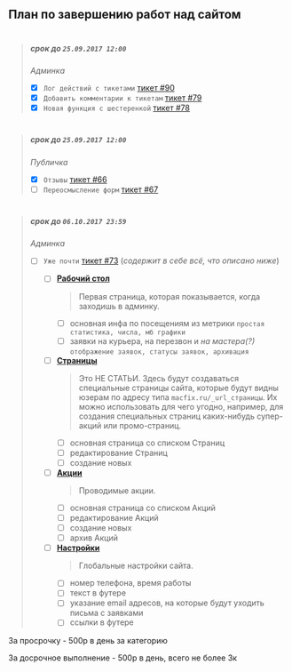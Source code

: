 ## План по завершению работ над сайтом
#

> ##### срок до `25.09.2017 12:00`
> _Админка_
> - [x]  `Лог действий с тикетами` [тикет #90](https://macfix.ru/admin/bugtracker/ticket/90)
> - [x]  `Добавить комментарии к тикетам` [тикет #79](https://macfix.ru/admin/bugtracker/ticket/79)
> - [x]  `Новая функция с шестеренкой` [тикет #78](https://macfix.ru/admin/bugtracker/ticket/78)
#
> ##### срок до `25.09.2017 12:00`
> _Публичка_
> - [x]  `Отзывы` [тикет #66](https://macfix.ru/admin/bugtracker/ticket/66)
> - [ ]  `Переосмысление форм` [тикет #67](https://macfix.ru/admin/bugtracker/ticket/67)
#
> ##### срок до `06.10.2017 23:59`
> _Админка_
> - [ ]  `Уже почти` [тикет #73](https://macfix.ru/admin/bugtracker/ticket/73) (_содержит в себе всё, что описано ниже_)
> 
>     - [ ] **[Рабочий стол](https://macfix.ru/admin)**
>         > Первая страница, которая показывается, когда заходишь в админку.
>         - [ ] основная инфа по посещениям из метрики `простая статистика, числа, мб графики`
>         - [ ] заявки на курьера, на перезвон и *на мастера(?)* `отображение заявок, статусы заявок, архивация`
> 
>     - [ ] **[Страницы](https://macfix.ru/admin/pages)**
>         > Это НЕ СТАТЬИ. Здесь будут создаваться специальные страницы сайта, которые будут видны юзерам по адресу типа `macfix.ru/_url_страницы`. Их можно использовать для чего угодно, например, для создания специальных страниц каких-нибудь супер-акций или промо-страниц.
>         - [ ] основная страница со списком Страниц
>         - [ ] редактирование Страниц
>         - [ ] создание новых
>         
>     - [ ] **[Акции](https://macfix.ru/admin/pages)**
>         > Проводимые акции.
>         - [ ] основная страница со списком Акций
>         - [ ] редактирование Акций
>         - [ ] создание новых
>         - [ ] архив Акций
>         
>     - [ ] **[Настройки](https://macfix.ru/admin/config)**
>         > Глобальные настройки сайта.
>         - [ ] номер телефона, время работы
>         - [ ] текст в футере
>         - [ ] указание email адресов, на которые будут уходить письма с заявками
>         - [ ] ссылки в футере

За просрочку - 500р в день за категорию

За досрочное выполнение - 500р в день, всего не более 3к
